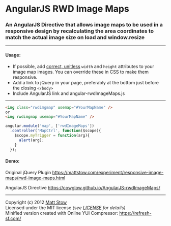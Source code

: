 # AngularJS RWD Image Maps

### An AngularJS Directive that allows image maps to be used in a responsive design by recalculating the area coordinates to match the actual image size on load and window.resize

---

#### Usage:

* If possible, add [correct, unitless](https://dev.w3.org/html5/markup/img.html) `width` and `height` attributes to your image map images. You can override these in CSS to make them responsive.
* Add a link to jQuery in your page, preferably at the bottom just before the closing `</body>`
* Include AngularJS link and angular-rwdImageMaps.js

---

```html
<img class="rwdimgmap" usemap="#YourMapName" />
or
<img rwdimgmap usemap="#YourMapName" />
```
```js
angular.module('map', ['rwdImageMaps'])
  .controller('MapCtrl', function($scope){
    $scope.myTrigger = function(arg){
      alert(arg);
    }
  });
```

#### Demo:
Original jQuery Plugin
https://mattstow.com/experiment/responsive-image-maps/rwd-image-maps.html

AngularJS Directive
https://cowglow.github.io/AngularJS-rwdImageMaps/

---

Copyright (c) 2012 [Matt Stow](https://mattstow.com)  
Licensed under the MIT license *(see [LICENSE](https://github.com/stowball/jQuery-rwdImageMaps/blob/master/LICENSE) for details)*  
Minified version created with Online YUI Compressor: https://refresh-sf.com/
